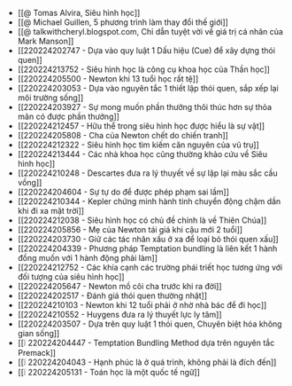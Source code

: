 - [[@ Tomas Alvira, Siêu hình học]]
- [[@ Michael Guillen, 5 phương trình làm thay đổi thế giới]]
- [[@ talkwithcheryl.blogspot.com, Chỉ dẫn tuyệt vời về giá trị cá nhân của Mark Manson]]
- [[220224202747 - Dựa vào quy luật 1 Dấu hiệu (Cue) để xây dựng thói quen]]
- [[220224213752 - Siêu hình học là công cụ khoa học của Thần học]]
- [[220224205500 - Newton khi 13 tuổi học rất tệ]]
- [[220224203053 - Dựa vào nguyên tắc 1 thiết lập thói quen, sắp xếp lại môi trường sống]]
- [[220224203927 - Sự mong muốn phần thưởng thôi thúc hơn sự thỏa mãn có được phần thưởng]]
- [[220224212457 - Hữu thể trong siêu hình học được hiểu là sự vật]]
- [[220224205808 - Cha của Newton chết do chiến tranh]]
- [[220224212322 - Siêu hình học tìm kiếm căn nguyên của vũ trụ]]
- [[220224213444 - Các nhà khoa học cũng thường khảo cứu về Siêu hình học]]
- [[220224210248 - Descartes đưa ra lý thuyết về sự lặp lại màu sắc cầu vồng]]
- [[220224204604 - Sự tự do để được phép phạm sai lầm]]
- [[220224210344 - Kepler chứng minh hành tinh chuyển động chậm dần khi đi xa mặt trời]]
- [[220224212038 - Siêu hình học có chủ đề chính là về Thiên Chúa]]
- [[220224205856 - Mẹ của Newton tái giá khi cậu mới 2 tuổi]]
- [[220224203730 - Giữ các tác nhân xấu ở xa để loại bỏ thói quen xấu]]
- [[220224204339 - Phương pháp Temptation bundling là liên kết 1 hành đồng muốn với 1 hành động phải làm]]
- [[220224212752 - Các khía cạnh các trường phái triết học tương ứng với đối tượng của siêu hình học]]
- [[220224205647 - Newton mồ côi cha trước khi ra đời]]
- [[220224202517 - Đánh giá thói quen thường nhật]]
- [[220224210103 - Newton khi 12 tuổi phải ở nhờ nhà bác để đi học]]
- [[220224210552 - Huygens đưa ra lý thuyết lực ly tâm]]
- [[220224203507 - Dựa trên quy luật 1 thói quen, Chuyên biệt hóa không gian sống]]
- [[❕ 220224204447 - Temptation Bundling Method dựa trên nguyên tắc Premack]]
- [[❕ 220224204043 - Hạnh phúc là ở quá trình, không phải là đích đến]]
- [[❕ 220224205131 - Toán học là một quốc tế ngữ]]
